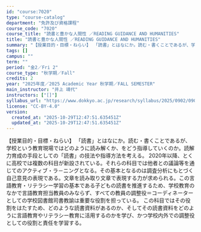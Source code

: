 ```yaml
---
id: "course:7020"
type: "course-catalog"
department: "免許及び資格課程"
course_code: "7020"
course_title: "読書と豊かな人間性 ／READING GUIDANCE AND HUMANITIES"
title: "読書と豊かな人間性 ／READING GUIDANCE AND HUMANITIES"
summary: "【授業目的・目標・ねらい】 「読書」とはなにか。読む・書くことであるが、学校という教育現場ではどのように読み解くか、をどう指導していくのか。読解力育成の手段としての「読書」の技法や指導方法を考える。 2020年以降、とくに高校では複数の科目…"
tags: []
campus: ""
term: ""
period: "金2／Fri 2"
course_type: "秋学期／Fall"
credits: 2
year: "2025年度／2025 Academic Year 秋学期／FALL SEMESTER"
main_instructor: "井上 靖代"
instructors: ["[]"]
syllabus_url: "https://www.dokkyo.ac.jp/research/syllabus/2025/0902/0902_07020_ja_JP.html"
license: "CC-BY-4.0"
version:
  created_at: "2025-10-29T12:47:51.635451Z"
  updated_at: "2025-10-29T12:47:51.635451Z"
---
```

【授業目的・目標・ねらい】 「読書」とはなにか。読む・書くことであるが、学校という教育現場ではどのように読み解くか、をどう指導していくのか。読解力育成の手段としての「読書」の技法や指導方法を考える。 2020年以降、とくに高校では複数の科目が新設されている。それらの科目では他者との議論等を通じてのアクティブ・ラ－ニングとなる。その基本となるのは調査分析にもとづく自己意見の表現である。文章を読み取り文章で表現する力が求められる。この言語教育・リテラシー学習の基本である子どもの読書を推進するため、学校教育のなかで言語教育担当教員のみならず、すべての教員の調整役＝コーディネーターとしての学校図書館司書教諭は重要な役割を担っている。 この科目ではその役割をはたすため、どのような読書資料があるのか、そしてその読書資料をどのように言語教育やリテラシー教育に活用するのかを学び、かつ学校内外での調整役としての役割と責任を学習する｡
